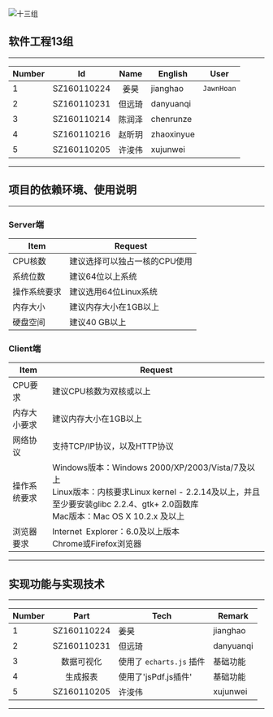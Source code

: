 ![十三组](https://timgsa.baidu.com/timg?image&quality=80&size=b9999_10000&sec=1540476601004&di=1836db18b117c2fada5324c06d62d2de&imgtype=0&src=http%3A%2F%2Fp8.qhimg.com%2Fdmsmty%2F350_200_%2Ft01b59f3c80d947c82d.jpg)  

## 软件工程13组
- - -
|Number| Id | Name | English | User | 
| - | - | :-: | - | - |
| 1 | SZ160110224 | 姜昊 | jianghao | `JawnHoan` | 
| 2 | SZ160110231 | 但远琦 | danyuanqi | 
| 3 | SZ160110214 | 陈润泽 | chenrunze |
| 4 | SZ160110216 | 赵昕玥 | zhaoxinyue | 
| 5 | SZ160110205 | 许浚伟 | xujunwei |
- - -

## 项目的依赖环境、使用说明
- - -
### Server端

|Item| Request |
| - | - |
| CPU核数 | 建议选择可以独占一核的CPU使用 |
| 系统位数 | 建议64位以上系统 |
| 操作系统要求 | 建议选用64位Linux系统 |
| 内存大小 | 建议内存大小在1GB以上 |
| 硬盘空间 | 建议40 GB以上 |

### Client端

|Item| Request |
| - | - |
| CPU要求 | 建议CPU核数为双核或以上 |
| 内存大小要求 | 建议内存大小在1GB以上 |
| 网络协议 | 支持TCP/IP协议，以及HTTP协议 |
| 操作系统要求 | Windows版本：Windows 2000/XP/2003/Vista/7及以上 </br> Linux版本：内核要求Linux kernel - 2.2.14及以上，并且至少要安装glibc 2.2.4、gtk+ 2.0函数库 </br> Mac版本：Mac OS X 10.2.x 及以上
| 浏览器要求 | Internet Explorer：6.0及以上版本 </br> Chrome或Firefox浏览器 |
- - -

## 实现功能与实现技术
- - -
|Number| Part | Tech | Remark |
| - | :-: | - | - |
| 1 | SZ160110224 | 姜昊 | jianghao | `JawnHoan` | 
| 2 | SZ160110231 | 但远琦 | danyuanqi | 
| 3 | 数据可视化 | 使用了 `echarts.js` 插件 | 基础功能
| 4 | 生成报表 | 使用了'jsPdf.js插件' | 基础功能 | 
| 5 | SZ160110205 | 许浚伟 | xujunwei |
- - -
